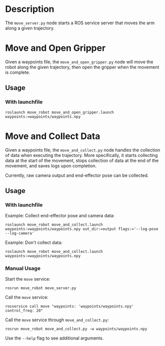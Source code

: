 # Description

The `move_server.py` node starts a ROS service server that moves the arm along a given trajectory.

# Move and Open Gripper

Given a waypoints file, the `move_and_open_gripper.py` node will move the robot along the given trajectory, then open the gripper when the movement is complete.

## Usage

### With launchfile

```
roslaunch move_robot move_and_open_gripper.launch waypoints:=waypoints/waypoints.npy
```

# Move and Collect Data

Given a waypoints file, the `move_and_collect.py` node handles the collection of data when executing the trajectory. More specifically, it starts collecting data at the start of the movement, stops collection of data at the end of the movement, and saves logs upon completion.

Currently, raw camera output and end-effector pose can be collected.

## Usage

### With launchfile

Example: Collect end-effector pose and camera data:

```
roslaunch move_robot move_and_collect.launch waypoints:=waypoints/waypoints.npy out_dir:=output flags:='--log-pose --log-camera'
```

Example: Don't collect data:

```
roslaunch move_robot move_and_collect.launch waypoints:=waypoints/waypoints.npy
```

### Manual Usage

Start the `move` service:

```
rosrun move_robot move_server.py
```

Call the `move` service:

```
rosservice call move "waypoints: 'waypoints/waypoints.npy' control_freq: 20"
```

Call the `move` service through `move_and_collect.py`:

```
rosrun move_robot move_and_collect.py -w waypoints/waypoints.npy
```

Use the `--help` flag to see additional arguments.